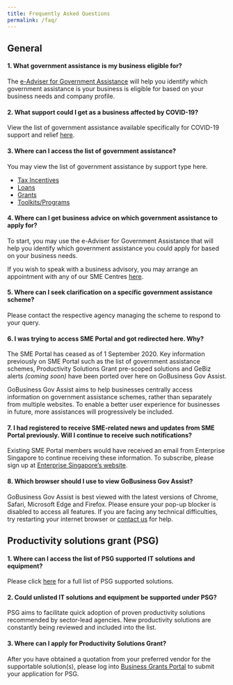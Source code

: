 ```yaml
---
title: Frequently Asked Questions
permalink: /faq/
---
```


## General

#### 1. What government assistance is my business eligible for?
The [e-Adviser for Government Assistance](style="color:#037e8a"https://ea-staging.l1t.molb.gov.sg/#/) will help you identify which government assistance is your business is eligible for based on your business needs and company profile.
 
#### 2. What support could I get as a business affected by COVID-19?
View the list of government assistance available specifically for COVID-19 support and relief [here](https://covid.gobusiness.gov.sg/supportschemes/general).
 
#### 3. Where can I access the list of government assistance?
You may view the list of government assistance by support type here.

 * [Tax Incentives](../_gov-assist/3a-tax-incentives.md)
 * [Loans](../_gov-assist/3b-loans.md)
 * [Grants](../_gov-assist/3c-grants.md)
 * [Toolkits/Programs](../_gov-assist/3d-toolkits-programs.md)
 
#### 4. Where can I get business advice on which government assistance to apply for?
To start, you may use the e-Adviser for Government Assistance that will help you identify which government assistance you could apply for based on your business needs.

If you wish to speak with a business advisory, you may arrange an appointment with any of our SME Centres [here](https://www.enterprisesg.gov.sg/contact/overview).
 
#### 5. Where can I seek clarification on a specific government assistance scheme?
Please contact the respective agency managing the scheme to respond to your query.
 
#### 6.	I was trying to access SME Portal and got redirected here. Why?
The SME Portal has ceased as of 1 September 2020. Key information previously on SME Portal such as the list of government assistance schemes, Productivity Solutions Grant pre-scoped solutions and GeBiz alerts *(coming soon)* have been ported over here on GoBusiness Gov Assist.
 
GoBusiness Gov Assist aims to help businesses centrally access information on government assistance schemes, rather than separately from multiple websites. To enable a better user experience for businesses in future, more assistances will progressively be included.
 
#### 7. I had registered to receive SME-related news and updates from SME Portal previously. Will I continue to receive such notifications?
Existing SME Portal members would have received an email from Enterprise Singapore to continue receiving these information. To subscribe, please sign up at [Enterprise Singapore’s website](https://www.enterprisesg.gov.sg/).
 
#### 8. Which browser should I use to view GoBusiness Gov Assist?
GoBusiness Gov Assist is best viewed with the latest versions of Chrome, Safari, Microsoft Edge and Firefox. Please ensure your pop-up blocker is disabled to access all features. If you are facing any technical difficulties, try restarting your internet browser or [contact us](https://licence1.business.gov.sg/web/frontier/contact-us) for help.
 
 
## Productivity solutions grant (PSG)

#### 1. Where can I access the list of PSG supported IT solutions and equipment?
Please click [here](../_psg/1-psg.md) for a full list of PSG supported solutions.
 
#### 2.	Could unlisted IT solutions and equipment be supported under PSG?
PSG aims to facilitate quick adoption of proven productivity solutions recommended by sector-lead agencies. New productivity solutions are constantly being reviewed and included into the list.
 
#### 3. Where can I apply for Productivity Solutions Grant?
After you have obtained a quotation from your preferred vendor for the supportable solution(s), please log into [Business Grants Portal](https://www.businessgrants.gov.sg/) to submit your application for PSG.


